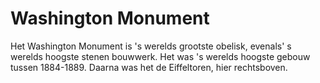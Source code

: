 # Washington Monument

Het Washington Monument is 's werelds grootste obelisk, evenals' s werelds
hoogste stenen bouwwerk. Het was 's werelds hoogste gebouw tussen 1884-1889.
Daarna was het de Eiffeltoren, hier rechtsboven.
